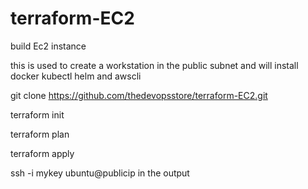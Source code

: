 # terraform-EC2
build Ec2 instance

this is used to create a workstation in the public subnet and will install docker kubectl helm and awscli

git clone https://github.com/thedevopsstore/terraform-EC2.git

terraform init

terraform plan

terraform apply

ssh -i mykey ubuntu@publicip in the output

